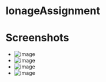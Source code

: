 # IonageAssignment

# Screenshots
- ![image](https://github.com/binayshaw7777/IonageAssignment/assets/62587060/97d9f766-8806-475d-906d-48dea829db52)
- ![image](https://github.com/binayshaw7777/IonageAssignment/assets/62587060/1db1b480-c9ee-4eaf-a2a7-4ca04d9635f8)
- ![image](https://github.com/binayshaw7777/IonageAssignment/assets/62587060/d76b72b8-0744-4fa0-88c4-decc462e4e8f)
- ![image](https://github.com/binayshaw7777/IonageAssignment/assets/62587060/219ecd1b-1418-4c21-bc82-4ea4751a7877)
